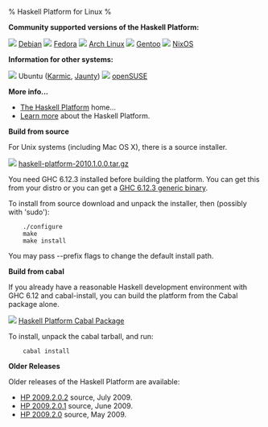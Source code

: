 % Haskell Platform for Linux
%

**Community supported versions of the Haskell Platform:**

![](http://hackage.haskell.org/platform/icons/debian.png) [Debian]
![](http://hackage.haskell.org/platform/icons/fedora.png) [Fedora]
![](http://hackage.haskell.org/platform/icons/arch.png) [Arch Linux]
![](http://hackage.haskell.org/platform/icons/gentoo.png) [Gentoo]
![](http://hackage.haskell.org/platform/icons/nixos.png) [NixOS]

[Debian]: http://packages.debian.org/sid/haskell-platform
[Fedora]: https://admin.fedoraproject.org/pkgdb/acls/name/haskell-platform
[Arch Linux]: http://aur.archlinux.org/packages.php?ID=26279
[Gentoo]: http://www.haskell.org/haskellwiki/Gentoo/HaskellPlatform
[NixOS]: http://hydra.nixos.org/job/nixpkgs/trunk/haskellPackages_ghc6102.haskellPlatform/jobstatus

**Information for other systems:**

![](http://hackage.haskell.org/platform/icons/ubuntu.png) Ubuntu ([Karmic], [Jaunty])
![](http://hackage.haskell.org/platform/icons/opensuse.png) [openSUSE]

[Jaunty]: http://sitr.us/2009/07/02/how-to-install-haskell-platform-on-ubuntu-jaunty.html
[Karmic]: http://davidsiegel.org/haskell-platform-in-karmic-koala/
[openSUSE]: http://en.opensuse.org/Packaging/Haskell

**More info...**

* [The Haskell Platform] home...
* [Learn more] about the Haskell Platform.

[The Haskell Platform]: index.html
[Learn more]: contents.html

**Build from source**

For Unix systems (including Mac OS X), there is a source installer.

![](http://hackage.haskell.org/platform/icons/source.png)
<a href="http://hackage.haskell.org/platform/2010.1.0.0/haskell-platform-2010.1.0.0.tar.gz" onClick="javascript: pageTracker._trackPageview('/downloads/source'); ">haskell-platform-2010.1.0.0.tar.gz</a>

You need GHC 6.12.3 installed before building the platform. You can get this from your distro or
you can get a [GHC 6.12.3 generic binary].

[GHC 6.12.3 generic binary]: http://haskell.org/ghc/download_ghc_6_12_3.html#distros

To install from source download and unpack the installer, then (possibly with 'sudo'):

        ./configure
        make
        make install

You may pass --prefix flags to change the default install path.

**Build from cabal**

If you already have a reasonable Haskell development environment with
GHC 6.12 and cabal-install, you can build the platform
from the Cabal package alone.

![](http://hackage.haskell.org/platform/icons/cabal.png)
<a href="http://hackage.haskell.org/platform/2010.1.0.0/cabal/haskell-platform-2010.1.0.0.tar.gz" onClick="javascript: pageTracker._trackPageview('/downloads/cabal'); ">Haskell Platform Cabal Package</a>

To install, unpack the cabal tarball, and run:

        cabal install

**Older Releases**

Older releases of the Haskell Platform are available:

* <a id="download" href="http://hackage.haskell.org/platform/2009.2.0.2/haskell-platform-2009.2.0.2.tar.gz" onClick="javascript: pageTracker._trackPageview('/downloads/source/old'); ">HP 2009.2.0.2</a> source, July 2009.
* <a id="download" href="http://hackage.haskell.org/platform/2009.2.0.1/haskell-platform-2009.2.0.1.tar.gz" onClick="javascript: pageTracker._trackPageview('/downloads/source/old'); ">HP 2009.2.0.1</a> source, June 2009.
* <a id="download" href="http://hackage.haskell.org/platform/2009.2.0/haskell-platform-2009.2.0.tar.gz" onClick="javascript: pageTracker._trackPageview('/downloads/source/old'); ">HP 2009.2.0</a> source, May 2009.

